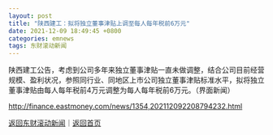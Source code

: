 ```yaml
---
layout: post
title: "陕西建工：拟将独立董事津贴上调至每人每年税前6万元"
date: 2021-12-09 18:49:45 +0800
categories: emnews
tags: 东财滚动新闻
---
```


陕西建工公告，考虑到公司多年来独立董事津贴一直未做调整，结合公司目前经营规模、盈利状况，参照同行业、同地区上市公司独立董事津贴标准水平，拟将独立董事津贴由每人每年税前4万元调整为每人每年税前6万元。（界面新闻）

<http://finance.eastmoney.com/news/1354,202112092208794232.html>

[返回东财滚动新闻](//finews.withounder.com/emnews/)｜[返回首页](//finews.withounder.com/)